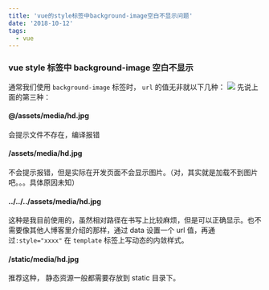 ```yaml
---
title: 'vue的style标签中background-image空白不显示问题'
date: '2018-10-12'
tags:
  - vue
---
```


### vue style 标签中 background-image 空白不显示

通常我们使用 `background-image` 标签时， `url` 的值无非就以下几种：
![](https://chatflow-files-cdn-1252847684.file.myqcloud.com/20181012193137547.png)
先说上面的第三种：

#### @/assets/media/hd.jpg

会提示文件不存在，编译报错

#### /assets/media/hd.jpg

不会提示报错，但是实际在开发页面不会显示图片。（对，其实就是加载不到图片吧。。。具体原因未知）

#### ../../../assets/media/hd.jpg

这种是我目前使用的，虽然相对路径在书写上比较麻烦，但是可以正确显示。也不需要像其他人博客里介绍的那样，通过 data 设置一个 url 值，再通过`:style="xxxx"` 在 `template` 标签上写动态的内敛样式。

#### /static/media/hd.jpg

推荐这种， 静态资源一般都需要存放到 static 目录下。
